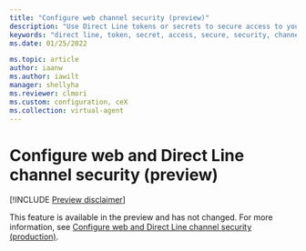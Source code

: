 ```yaml
---
title: "Configure web channel security (preview)"
description: "Use Direct Line tokens or secrets to secure access to your bots in Power Virtual Agents preview."
keywords: "direct line, token, secret, access, secure, security, channels, PVA"
ms.date: 01/25/2022

ms.topic: article
author: iaanw
ms.author: iawilt
manager: shellyha
ms.reviewer: clmori
ms.custom: configuration, ceX
ms.collection: virtual-agent
---
```


# Configure web and Direct Line channel security (preview)

[!INCLUDE [Preview disclaimer](includes/public-preview-disclaimer.md)]

This feature is available in the preview and has not changed. For more information, see [Configure web and Direct Line channel security (production)](../configure-web-security.md).
